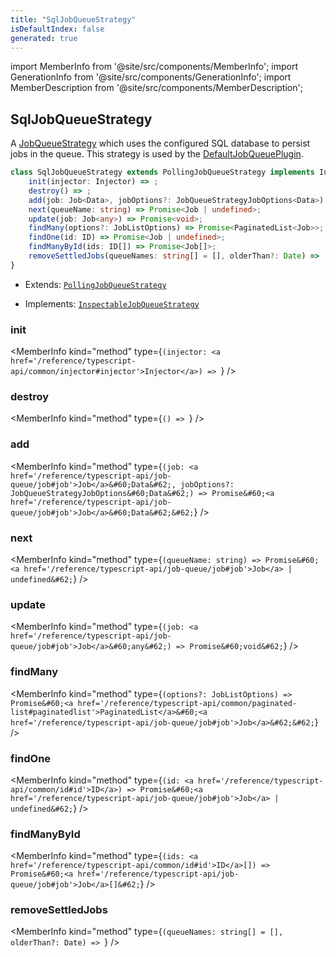 ```yaml
---
title: "SqlJobQueueStrategy"
isDefaultIndex: false
generated: true
---
```

<!-- This file was generated from the Vendure source. Do not modify. Instead, re-run the "docs:build" script -->
import MemberInfo from '@site/src/components/MemberInfo';
import GenerationInfo from '@site/src/components/GenerationInfo';
import MemberDescription from '@site/src/components/MemberDescription';


## SqlJobQueueStrategy

<GenerationInfo sourceFile="packages/core/src/plugin/default-job-queue-plugin/sql-job-queue-strategy.ts" sourceLine="22" packageName="@bb-vendure/core" />

A <a href='/reference/typescript-api/job-queue/job-queue-strategy#jobqueuestrategy'>JobQueueStrategy</a> which uses the configured SQL database to persist jobs in the queue.
This strategy is used by the <a href='/reference/typescript-api/job-queue/default-job-queue-plugin#defaultjobqueueplugin'>DefaultJobQueuePlugin</a>.

```ts title="Signature"
class SqlJobQueueStrategy extends PollingJobQueueStrategy implements InspectableJobQueueStrategy {
    init(injector: Injector) => ;
    destroy() => ;
    add(job: Job<Data>, jobOptions?: JobQueueStrategyJobOptions<Data>) => Promise<Job<Data>>;
    next(queueName: string) => Promise<Job | undefined>;
    update(job: Job<any>) => Promise<void>;
    findMany(options?: JobListOptions) => Promise<PaginatedList<Job>>;
    findOne(id: ID) => Promise<Job | undefined>;
    findManyById(ids: ID[]) => Promise<Job[]>;
    removeSettledJobs(queueNames: string[] = [], olderThan?: Date) => ;
}
```
* Extends: <code><a href='/reference/typescript-api/job-queue/polling-job-queue-strategy#pollingjobqueuestrategy'>PollingJobQueueStrategy</a></code>


* Implements: <code><a href='/reference/typescript-api/job-queue/inspectable-job-queue-strategy#inspectablejobqueuestrategy'>InspectableJobQueueStrategy</a></code>



<div className="members-wrapper">

### init

<MemberInfo kind="method" type={`(injector: <a href='/reference/typescript-api/common/injector#injector'>Injector</a>) => `}   />


### destroy

<MemberInfo kind="method" type={`() => `}   />


### add

<MemberInfo kind="method" type={`(job: <a href='/reference/typescript-api/job-queue/job#job'>Job</a>&#60;Data&#62;, jobOptions?: JobQueueStrategyJobOptions&#60;Data&#62;) => Promise&#60;<a href='/reference/typescript-api/job-queue/job#job'>Job</a>&#60;Data&#62;&#62;`}   />


### next

<MemberInfo kind="method" type={`(queueName: string) => Promise&#60;<a href='/reference/typescript-api/job-queue/job#job'>Job</a> | undefined&#62;`}   />


### update

<MemberInfo kind="method" type={`(job: <a href='/reference/typescript-api/job-queue/job#job'>Job</a>&#60;any&#62;) => Promise&#60;void&#62;`}   />


### findMany

<MemberInfo kind="method" type={`(options?: JobListOptions) => Promise&#60;<a href='/reference/typescript-api/common/paginated-list#paginatedlist'>PaginatedList</a>&#60;<a href='/reference/typescript-api/job-queue/job#job'>Job</a>&#62;&#62;`}   />


### findOne

<MemberInfo kind="method" type={`(id: <a href='/reference/typescript-api/common/id#id'>ID</a>) => Promise&#60;<a href='/reference/typescript-api/job-queue/job#job'>Job</a> | undefined&#62;`}   />


### findManyById

<MemberInfo kind="method" type={`(ids: <a href='/reference/typescript-api/common/id#id'>ID</a>[]) => Promise&#60;<a href='/reference/typescript-api/job-queue/job#job'>Job</a>[]&#62;`}   />


### removeSettledJobs

<MemberInfo kind="method" type={`(queueNames: string[] = [], olderThan?: Date) => `}   />




</div>

